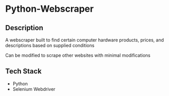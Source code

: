 # Python-Webscraper

## Description

A webscraper built to find certain computer hardware products, prices, and descriptions based on supplied conditions

Can be modified to scrape other websites with minimal modifications

## Tech Stack

- Python
- Selenium Webdriver
